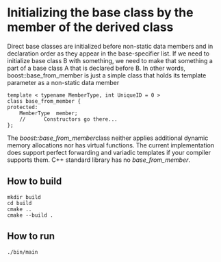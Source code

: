 # Initializing the base class by the member of the derived class

Direct base classes are initialized before non-static data members and in declaration order as they appear in the base-specifier list. If we need to initialize base class B with something, we need to make that something a part of a base class A that is declared before B. In other words, boost::base_from_member is just a simple class that holds its template parameter as a non-static data member

```
template < typename MemberType, int UniqueID = 0 >
class base_from_member {
protected:
    MemberType  member;
    //      Constructors go there...
};
```

The *boost::base_from_member*class neither applies additional dynamic memory allocations nor has virtual functions. The current implementation does support perfect forwarding and variadic templates if your compiler supports them.
C++ standard library has no *base_from_member*.


## How to build
```
mkdir build
cd build
cmake ..
cmake --build .
```

## How to run
```
./bin/main

```
